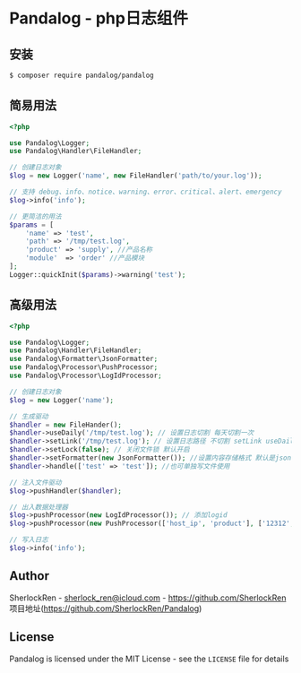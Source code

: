 # Pandalog - php日志组件

## 安装
```bash
$ composer require pandalog/pandalog
```

## 简易用法
```php
<?php

use Pandalog\Logger;
use Pandalog\Handler\FileHandler;

// 创建日志对象
$log = new Logger('name', new FileHandler('path/to/your.log'));

// 支持 debug、info、notice、warning、error、critical、alert、emergency
$log->info('info');

// 更简洁的用法
$params = [
    'name' => 'test',
    'path' => '/tmp/test.log',
    'product' => 'supply', //产品名称
    'module'  => 'order' //产品模块
];
Logger::quickInit($params)->warning('test');
```

## 高级用法

```php
<?php

use Pandalog\Logger;
use Pandalog\Handler\FileHandler;
use Pandalog\Formatter\JsonFormatter;
use Pandalog\Processor\PushProcessor;
use Pandalog\Processor\LogIdProcessor;

// 创建日志对象
$log = new Logger('name');

// 生成驱动
$handler = new FileHander();
$handler->useDaily('/tmp/test.log'); // 设置日志切割 每天切割一次
$handler->setLink('/tmp/test.log'); // 设置日志路径 不切割 setLink useDaily 二选一
$handler->setLock(false); // 关闭文件锁 默认开启
$handler->setFormatter(new JsonFormatter()); //设置内容存储格式 默认是json
$handler->handle(['test' => 'test']); //也可单独写文件使用

// 注入文件驱动
$log->pushHandler($handler);

// 出入数据处理器
$log->pushProcessor(new LogIdProcessor()); // 添加logid
$log->pushProcessor(new PushProcessor(['host_ip', 'product'], ['12312', '123'])); // 自定义存储内容

// 写入日志
$log->info('info');

```
## Author

SherlockRen - <sherlock_ren@icloud.com> - <https://github.com/SherlockRen><br />
项目地址(https://github.com/SherlockRen/Pandalog)

## License

Pandalog is licensed under the MIT License - see the `LICENSE` file for details
